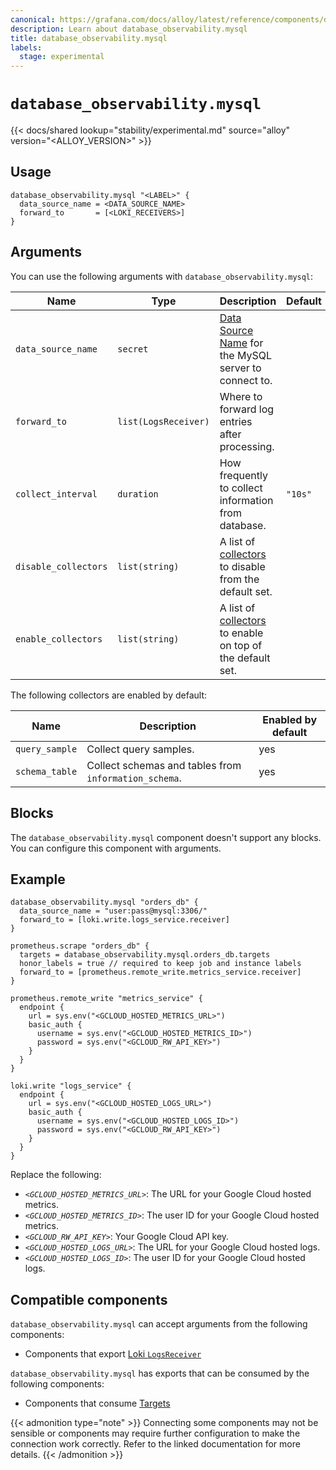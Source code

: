 ```yaml
---
canonical: https://grafana.com/docs/alloy/latest/reference/components/database_observability.mysql/
description: Learn about database_observability.mysql
title: database_observability.mysql
labels:
  stage: experimental
---
```


# `database_observability.mysql`

{{< docs/shared lookup="stability/experimental.md" source="alloy" version="<ALLOY_VERSION>" >}}

## Usage

```alloy
database_observability.mysql "<LABEL>" {
  data_source_name = <DATA_SOURCE_NAME>
  forward_to       = [<LOKI_RECEIVERS>]
}
```

## Arguments

You can use the following arguments with `database_observability.mysql`:

 Name                 | Type                 | Description                                                   | Default | Required 
----------------------|----------------------|---------------------------------------------------------------|---------|----------
 `data_source_name`   | `secret`             | [Data Source Name][] for the MySQL server to connect to.      |         | yes      
 `forward_to`         | `list(LogsReceiver)` | Where to forward log entries after processing.                |         | yes      
 `collect_interval`   | `duration`           | How frequently to collect information from database.          | `"10s"` | no       
 `disable_collectors` | `list(string)`       | A list of [collectors][] to disable from the default set.     |         | no       
  `enable_collectors`  | `list(string)`       | A list of [collectors][] to enable on top of the default set. |         | no       

The following collectors are enabled by default:

Name           | Description                                           | Enabled by default
---------------|-------------------------------------------------------|-------------------
`query_sample` | Collect query samples.                                | yes
`schema_table` | Collect schemas and tables from `information_schema`. | yes 

[collectors]: #supported-collectors

## Blocks

The `database_observability.mysql` component doesn't support any blocks. You can configure this component with arguments.

## Example

```alloy
database_observability.mysql "orders_db" {
  data_source_name = "user:pass@mysql:3306/"
  forward_to = [loki.write.logs_service.receiver]
}

prometheus.scrape "orders_db" {
  targets = database_observability.mysql.orders_db.targets
  honor_labels = true // required to keep job and instance labels
  forward_to = [prometheus.remote_write.metrics_service.receiver]
}

prometheus.remote_write "metrics_service" {
  endpoint {
    url = sys.env("<GCLOUD_HOSTED_METRICS_URL>")
    basic_auth {
      username = sys.env("<GCLOUD_HOSTED_METRICS_ID>")
      password = sys.env("<GCLOUD_RW_API_KEY>")
    }
  }
}

loki.write "logs_service" {
  endpoint {
    url = sys.env("<GCLOUD_HOSTED_LOGS_URL>")
    basic_auth {
      username = sys.env("<GCLOUD_HOSTED_LOGS_ID>")
      password = sys.env("<GCLOUD_RW_API_KEY>")
    }
  }
}
```

Replace the following:

* _`<GCLOUD_HOSTED_METRICS_URL>`_: The URL for your Google Cloud hosted metrics.
* _`<GCLOUD_HOSTED_METRICS_ID>`_: The user ID for your Google Cloud hosted metrics.
* _`<GCLOUD_RW_API_KEY>`_: Your Google Cloud API key.
* _`<GCLOUD_HOSTED_LOGS_URL>`_: The URL for your Google Cloud hosted logs.
* _`<GCLOUD_HOSTED_LOGS_ID>`_: The user ID for your Google Cloud hosted logs.

[Data Source Name]: https://github.com/go-sql-driver/mysql#dsn-data-source-name

<!-- START GENERATED COMPATIBLE COMPONENTS -->

## Compatible components

`database_observability.mysql` can accept arguments from the following components:

- Components that export [Loki `LogsReceiver`](../../../compatibility/#loki-logsreceiver-exporters)

`database_observability.mysql` has exports that can be consumed by the following components:

- Components that consume [Targets](../../../compatibility/#targets-consumers)

{{< admonition type="note" >}}
Connecting some components may not be sensible or components may require further configuration to make the connection work correctly.
Refer to the linked documentation for more details.
{{< /admonition >}}

<!-- END GENERATED COMPATIBLE COMPONENTS -->
